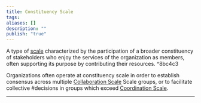 ```yaml
---
title: Constituency Scale
tags: 
aliases: []
description: ""
publish: "true"
---
```


A type of [scale](./index.md) characterized by the participation of a broader constituency of stakeholders who enjoy the services of the organization as members, often supporting its purpose by contributing their resources. ^8bc4c3

Organizations often operate at constituency scale in order to establish consensus across multiple  [Collaboration Scale](tags/groups/scale/Collaboration%20Scale.md) Scale groups, or to facilitate collective #decisions in groups which exceed [Coordination Scale](tags/groups/scale/Coordination%20Scale.md).

---

